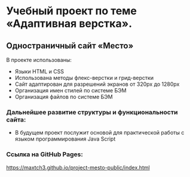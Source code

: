 # Учебный проект по теме «Адаптивная верстка».
## Одностраничный сайт «Место»

В проекте использованы:
* Языки HTML и CSS
* Использована методы флекс-верстки и грид-верстки
* Сайт адаптирован для разрешений экранов от 320px до 1280px
* Организация имен стилей по системе БЭМ
* Организация файлов по системе БЭМ

### Дальнейшее развитие структуры и функциональности сайта:

* В будущем проект послужит основой для практической работы с языком программирования Java Script

### Ссылка на GitHub Pages:
https://maxtch3.github.io/project-mesto-public/index.html
